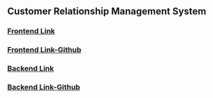 ## Customer Relationship Management System

### [Frontend Link](https://dazzling-agnesi-114948.netlify.app/)
### [Frontend Link-Github](https://limitless-badlands-01612.herokuapp.com/)
### [Backend Link](https://thawing-hollows-71924.herokuapp.com/)
### [Backend Link-Github](https://github.com/abhideepm/crm-backend)
